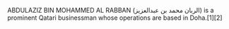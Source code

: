 ABDULAZIZ BIN MOHAMMED AL RABBAN (الربان محمد بن عبدالعزيز) is a prominent Qatari businessman whose operations are based in Doha.[1][2]
